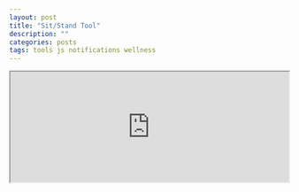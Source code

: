 ```yaml
---
layout: post
title: "Sit/Stand Tool"
description: ""
categories: posts
tags: tools js notifications wellness
---
```


<iframe src="https://www.ianmccall.codes/sitstandtool/" style="width:100%; height:200px;"></iframe>
